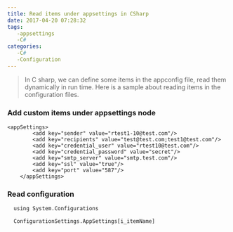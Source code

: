 ```yaml
---
title: Read items under appsettings in CSharp
date: 2017-04-20 07:28:32
tags: 
   -appsettings
   -C#
categories: 
   -C#
   -Configuration
---
```


> In C sharp, we can define some items in the appconfig file, read them dynamically in run time. Here is a sample about reading items in the configuration files.

<!--more-->

### Add custom items under appsettings node

```
<appSettings>
		<add key="sender" value="rtest1-10@test.com"/>
		<add key="recipients" value="test@test.com;test1@test.com"/>
		<add key="credential_user" value="rtest10@test.com"/>
		<add key="credential_password" value="secret"/>
		<add key="smtp_server" value="smtp.test.com"/>
		<add key="ssl" value="true"/>
		<add key="port" value="587"/>
	</appSettings>
```
### Read configuration
```bash
  using System.Configurations

  ConfigurationSettings.AppSettings[i_itemName]
```
